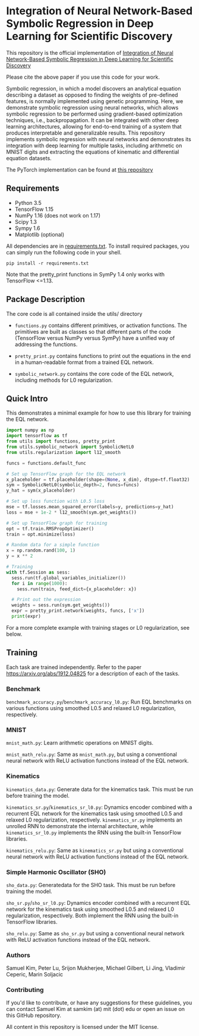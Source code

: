 # Integration of Neural Network-Based Symbolic Regression in Deep Learning for Scientific Discovery

This repository is the official implementation of 
[Integration of Neural Network-Based Symbolic Regression in Deep Learning for Scientific Discovery](https://arxiv.org/abs/1912.04825)

Please cite the above paper if you use this code for your work.

Symbolic regression, in which a model discovers an analytical equation describing a dataset as opposed to finding 
the weights of pre-defined features, is normally implemented using genetic programming.
Here, we demonstrate symbolic regression using neural networks,
which allows symbolic regression to be performed using gradient-based optimization techniques,
i.e., backpropagation.
It can be integrated with other deep learning architectures, allowing for end-to-end training of a system that produces
interpretable and generalizable results. This repository implements symbolic regression with neural networks and
demonstrates its integration with deep learning for multiple tasks,
including arithmetic on MNIST digits and extracting the equations of kinematic and differential equation datasets.

The PyTorch implementation can be found at [this repository](https://github.com/samuelkim314/DeepSymRegTorch)

## Requirements

* Python 3.5
* TensorFlow 1.15
* NumPy 1.16 (does not work on 1.17)
* Scipy 1.3
* Sympy 1.6
* Matplotlib (optional)

All dependencies are in [requirements.txt](requirements.txt). 
To install required packages, you can simply run the following code in your shell.
```
pip install -r requirements.txt
```

Note that the pretty_print functions in SymPy 1.4 only works with TensorFlow <=1.13.

## Package Description

The core code is all contained inside the utils/ directory

* `functions.py` contains different primitives, or activation functions. The primitives are built as classes so that different parts of the code (TensorFlow versus NumPy versus SymPy) have a unified way of addressing the functions.

* `pretty_print.py` contains functions to print out the equations in the end in a human-readable format from a trained EQL network.

* `symbolic_network.py` contains the core code of the EQL network, including methods for L0 regularization.

## Quick Intro

This demonstrates a minimal example for how to use this library for training the EQL network.

```python
import numpy as np
import tensorflow as tf
from utils import functions, pretty_print
from utils.symbolic_network import SymbolicNetL0
from utils.regularization import l12_smooth

funcs = functions.default_func

# Set up TensorFlow graph for the EQL network
x_placeholder = tf.placeholder(shape=(None, x_dim), dtype=tf.float32)
sym = SymbolicNetL0(symbolic_depth=2, funcs=funcs)
y_hat = sym(x_placeholder)

# Set up loss function with L0.5 loss
mse = tf.losses.mean_squared_error(labels=y, predictions=y_hat)
loss = mse + 1e-2 * l12_smooth(sym.get_weights())

# Set up TensorFlow graph for training
opt = tf.train.RMSPropOptimizer()
train = opt.minimize(loss)

# Random data for a simple function
x = np.random.rand(100, 1)
y = x ** 2

# Training
with tf.Session as sess:
  sess.run(tf.global_variables_initializer())
  for i in range(1000):
    sess.run(train, feed_dict={x_placeholder: x})

  # Print out the expression
  weights = sess.run(sym.get_weights())
  expr = pretty_print.network(weights, funcs, ['x'])
  print(expr)
```

For a more complete example with training stages or L0 regularization, see below.

## Training

Each task are trained independently. 
Refer to the paper https://arxiv.org/abs/1912.04825 for a description of each of the tasks.

### Benchmark
`benchmark_accuracy.py`/`benchmark_accuracy_l0.py`: 
Run EQL benchmarks on various functions using smoothed L0.5 and relaxed L0 regularization, respectively.

### MNIST
`mnist_math.py`: Learn arithmetic operations on MNIST digits. 

`mnist_math_relu.py`: Same as `mnist_math.py`, 
but using a conventional neural network with ReLU activation functions instead of the EQL network.

### Kinematics
`kinematics_data.py`: Generate data for the kinematics task. This must be run before training the model.

`kinematics_sr.py`/`kinematics_sr_l0.py`: Dynamics encoder combined with a recurrent EQL network for the kinematics task
using smoothed L0.5 and relaxed L0 regularization, respectively. 
`kinematics_sr.py` implements an unrolled RNN to demonstrate the internal architecture, while 
`kinematics_sr_l0.py` implements the RNN using the built-in TensorFlow libraries.

`kinematics_relu.py`: Same as `kinematics_sr.py`
but using a conventional neural network with ReLU activation functions instead of the EQL network.

### Simple Harmonic Oscillator (SHO)
`sho_data.py`: Generatedata for the SHO task. This must be run before training the model.

`sho_sr.py`/`sho_sr_l0.py`: Dynamics encoder combined with a recurrent EQL network for the kinematics task
using smoothed L0.5 and relaxed L0 regularization, respectively. 
Both implement the RNN using the built-in TensorFlow libraries.

`sho_relu.py`: Same as `sho_sr.py`
but using a conventional neural network with ReLU activation functions instead of the EQL network.

### Authors
Samuel Kim, Peter Lu, Srijon Mukherjee, Michael Gilbert, Li Jing, Vladimir Ceperic, Marin Soljacic

### Contributing
If you'd like to contribute, or have any suggestions for these guidelines, 
you can contact Samuel Kim at samkim (at) mit (dot) edu or open an issue on this GitHub repository.

All content in this repository is licensed under the MIT license.
